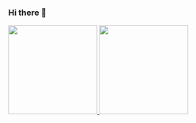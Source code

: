 ### Hi there 👋


<div>
  <a href="https://github.com/we-get-dev">
   <img height="180em" src="https://github-readme-stats.vercel.app/api?username=we-get-dev&theme=default&show_icons=true"/> 
   <img height="180em" src="https://github-readme-stats.vercel.app/api/top-langs/?username=we-get-dev&layout=compact&langs_count=16&theme=default"/>
 </div>   

